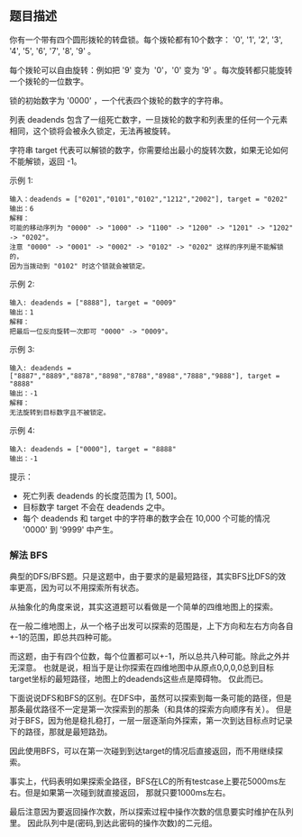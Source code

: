 ## 题目描述
你有一个带有四个圆形拨轮的转盘锁。每个拨轮都有10个数字： '0', '1', '2', '3', '4', '5', '6', '7', '8', '9' 。

每个拨轮可以自由旋转：例如把 '9' 变为  '0'，'0' 变为 '9' 。每次旋转都只能旋转一个拨轮的一位数字。

锁的初始数字为 '0000' ，一个代表四个拨轮的数字的字符串。

列表 deadends 包含了一组死亡数字，一旦拨轮的数字和列表里的任何一个元素相同，这个锁将会被永久锁定，无法再被旋转。

字符串 target 代表可以解锁的数字，你需要给出最小的旋转次数，如果无论如何不能解锁，返回 -1。

示例 1:
```
输入：deadends = ["0201","0101","0102","1212","2002"], target = "0202"
输出：6
解释：
可能的移动序列为 "0000" -> "1000" -> "1100" -> "1200" -> "1201" -> "1202" -> "0202"。
注意 "0000" -> "0001" -> "0002" -> "0102" -> "0202" 这样的序列是不能解锁的，
因为当拨动到 "0102" 时这个锁就会被锁定。
```
示例 2:
```
输入: deadends = ["8888"], target = "0009"
输出：1
解释：
把最后一位反向旋转一次即可 "0000" -> "0009"。
```
示例 3:
```
输入: deadends = ["8887","8889","8878","8898","8788","8988","7888","9888"], target = "8888"
输出：-1
解释：
无法旋转到目标数字且不被锁定。
```
示例 4:
```
输入: deadends = ["0000"], target = "8888"
输出：-1
```

提示：
- 死亡列表 deadends 的长度范围为 [1, 500]。
- 目标数字 target 不会在 deadends 之中。
- 每个 deadends 和 target 中的字符串的数字会在 10,000 个可能的情况 '0000' 到 '9999' 中产生。

### 解法 BFS
典型的DFS/BFS题。只是这题中，由于要求的是最短路径，其实BFS比DFS的效率更高，因为可以不用探索所有状态。

从抽象化的角度来说，其实这道题可以看做是一个简单的四维地图上的探索。

在一般二维地图上，从一个格子出发可以探索的范围是，上下方向和左右方向各自+-1的范围，即总共四种可能。

而这题，由于有四个位数，每个位置都可以+-1，所以总共八种可能。除此之外并无深意。
也就是说，相当于是让你探索在四维地图中从原点0,0,0,0总到目标target坐标的最短路径，地图上的deadends这些点是障碍物。
仅此而已。

下面说说DFS和BFS的区别。在DFS中，虽然可以探索到每一条可能的路径，但是那条最优路径不一定是第一次探索到的那条（和具体的探索方向顺序有关）。
但是对于BFS，因为他是稳扎稳打，一层一层逐渐向外探索，第一次到达目标点时记录下的路径，那就是最短路劲。

因此使用BFS，可以在第一次碰到到达target的情况后直接返回，而不用继续探索。

事实上，代码表明如果探索全路径，BFS在LC的所有testcase上要花5000ms左右。但是如果第一次碰到就直接返回，
那就只要1000ms左右。

最后注意因为要返回操作次数，所以探索过程中操作次数的信息要实时维护在队列里。
因此队列中是(密码,到达此密码的操作次数)的二元组。